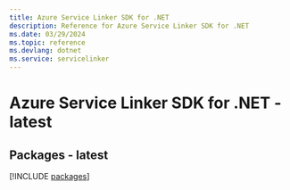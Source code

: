 ```yaml
---
title: Azure Service Linker SDK for .NET
description: Reference for Azure Service Linker SDK for .NET
ms.date: 03/29/2024
ms.topic: reference
ms.devlang: dotnet
ms.service: servicelinker
---
```

# Azure Service Linker SDK for .NET - latest
## Packages - latest
[!INCLUDE [packages](service-linker-index.md)]
